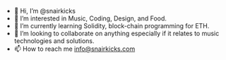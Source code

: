 - 👋 Hi, I’m @snairkicks
- 👀 I’m interested in Music, Coding, Design, and Food.
- 🌱 I’m currently learning Solidity, block-chain programming for ETH.
- 💞️ I’m looking to collaborate on anything especially if it relates to music technologies and solutions.
- 📫 How to reach me info@snairkicks.com

<!---
snairkicks/snairkicks is a ✨ special ✨ repository because its `README.md` (this file) appears on your GitHub profile.
You can click the Preview link to take a look at your changes.
--->
